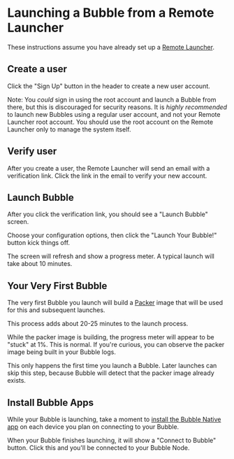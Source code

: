 # Launching a Bubble from a Remote Launcher
These instructions assume you have already set up a [Remote Launcher](remote-launcher.md).

## Create a user
Click the "Sign Up" button in the header to create a new user account.

Note: You *could* sign in using the root account and launch a Bubble from there, but this is discouraged for security reasons.
It is *highly recommended* to launch new Bubbles using a regular user account, and not your Remote Launcher root account.
You should use the root account on the Remote Launcher only to manage the system itself.

## Verify user
After you create a user, the Remote Launcher will send an email with a verification link.
Click the link in the email to verify your new account.

## Launch Bubble
After you click the verification link, you should see a "Launch Bubble" screen.

Choose your configuration options, then click the "Launch Your Bubble!" button kick things off.

The screen will refresh and show a progress meter. A typical launch will take about 10 minutes.

## Your Very First Bubble
The very first Bubble you launch will build a [Packer](https://packer.io) image that will be used for this and
subsequent launches.

This process adds about 20-25 minutes to the launch process.

While the packer image is building, the progress meter will appear to be "stuck" at 1%. This is normal.
If you're curious, you can observe the packer image being built in your Bubble logs.

This only happens the first time you launch a Bubble.
Later launches can skip this step, because Bubble will detect that the packer image already exists.

## Install Bubble Apps
While your Bubble is launching, take a moment to
[install the Bubble Native app](https://support.getbubblenow.com/hc/en-us/articles/360050801634-Connect-a-device-to-your-Bubble)
on each device you plan on connecting to your Bubble.

When your Bubble finishes launching, it will show a "Connect to Bubble" button. Click this and you'll be connected
to your Bubble Node.
